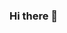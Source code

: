 ### Hi there 👋

<!--
**arzutp/arzutp** is a ✨ _special_ ✨ repository because its `README.md` (this file) appears on your GitHub profile.

Here are some ideas to get you started:


- 🌱 I’m currently learning Asp.Net
- 📫 How to reach me: arzu.tepe.99@gmail.com

-->
